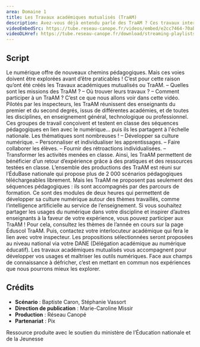 ```yaml
---
area: Domaine 1
title: Les Travaux académiques mutualisés (TraAM)
description: Avez-vous déjà entendu parlé des TraAM ? Ces travaux inter-académiques menés par des enseignants du premier et du second degré abordent des thèmes émergents du numérique éducatif et proposent des scénarios pédagogiques associés. Plus de détails dans cette vidéo !
videoEmbedSrc: https://tube.reseau-canope.fr/videos/embed/e2cc7464-70ab-4f8c-a069-5112c2896477
videoDLHref: https://tube.reseau-canope.fr/download/streaming-playlists/hls/videos/e2cc7464-70ab-4f8c-a069-5112c2896477-1080-fragmented.mp4
---
```


## Script

Le numérique offre de nouveaux chemins pédagogiques. Mais ces voies doivent être explorées avant d’être praticables ! C’est pour cette raison qu’ont été créés les Travaux académiques mutualisés ou TraAM.
– Quelles sont les missions des TraAM ?
– Où trouver leurs travaux ?
– Comment participer à un TraAM ?
C’est ce que nous allons voir dans cette vidéo.
Pilotés par les inspecteurs, les TraAM réunissent des enseignants du premier et du second degrés, issus de différentes académies, et de toutes les disciplines, en enseignement général, technologique ou professionnel. Ces groupes de travail conçoivent et testent en classe des séquences pédagogiques en lien avec le numérique… puis ils les partagent à l'échelle nationale.
Les thématiques sont nombreuses !
– Développer sa culture numérique.
– Personnaliser et individualiser les apprentissages.
– Faire collaborer les élèves.
– Fournir des rétroactions individualisées.
– Transformer les activités menées en classe.
Ainsi, les TraAM permettent de bénéficier d’un retour d’expérience grâce à des pratiques et des ressources testées en classe.
L’ensemble des productions des TraAM est réuni sur l’ÉduBase nationale qui propose plus de 2 000 scénarios pédagogiques téléchargeables librement.
Mais les TraAM ne proposent pas seulement des séquences pédagogiques : ils sont accompagnés par des parcours de formation. Ce sont des modules de deux heures qui permettent de développer sa culture numérique autour des thèmes travaillés, comme l’intelligence artificielle au service de l’enseignement.
Si vous souhaitez partager les usages du numérique dans votre discipline et inspirer d’autres enseignants à la faveur de votre expérience, vous pouvez participer aux TraAM ! Pour cela, consultez les thèmes de l’année en cours sur la page Éduscol TraAM. Puis, contactez votre interlocuteur académique qui fera le lien avec votre inspecteur. Les propositions sélectionnées seront proposées au niveau national via votre DANE (Délégation académique au numérique éducatif).
Les travaux académiques mutualisés vous accompagnent pour développer vos usages
et maîtriser les outils numériques.
Face aux champs de connaissance à défricher, c’est en mettant en commun nos expériences que nous pourrons mieux les explorer.


## Crédits

- **Scénario** : Baptiste Caron, Stéphanie Vassort
- **Direction de publication** : Marie-Caroline Missir
- **Production** : Réseau Canopé
- **Partenariat** : Pix

Ressource produite avec le soutien du ministère de l’Éducation nationale et de la Jeunesse
